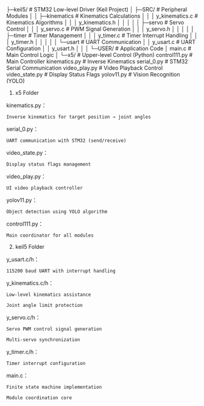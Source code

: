 ├─keil5/                  # STM32 Low-level Driver (Keil Project)
│  ├─SRC/                 # Peripheral Modules
│  │  ├─kinematics        # Kinematics Calculations
│  │  │      y_kinematics.c  # Kinematics Algorithms
│  │  │      y_kinematics.h
│  │  │
│  │  ├─servo             # Servo Control
│  │  │      y_servo.c    # PWM Signal Generation
│  │  │      y_servo.h
│  │  │
│  │  ├─timer             # Timer Management
│  │  │      y_timer.c    # Timer Interrupt Handling
│  │  │      y_timer.h
│  │  │
│  │  └─usart             # UART Communication
│  │          y_usart.c   # UART Configuration
│  │          y_usart.h
│  │
│  └─USER/                # Application Code
│          main.c         # Main Control Logic
│
└─x5/                     # Upper-level Control (Python)
        control111.py     # Main Controller
        kinematics.py     # Inverse Kinematics
        serial_0.py       # STM32 Serial Communication
        video_play.py     # Video Playback Control
        video_state.py    # Display Status Flags
        yolov11.py        # Vision Recognition (YOLO)

1. x5 Folder

kinematics.py：

    Inverse kinematics for target position → joint angles

serial_0.py：

    UART communication with STM32 (send/receive)

video_state.py：

    Display status flags management

video_play.py：

    UI video playback controller

yolov11.py：

    Object detection using YOLO algorithm

control111.py：

    Main coordinator for all modules


2. keil5 Folder

y_usart.c/h：

    115200 baud UART with interrupt handling


y_kinematics.c/h：

    Low-level kinematics assistance

    Joint angle limit protection

y_servo.c/h：

    Servo PWM control signal generation

    Multi-servo synchronization

y_timer.c/h：

    Timer interrupt configuration


main.c：

    Finite state machine implementation

    Module coordination core